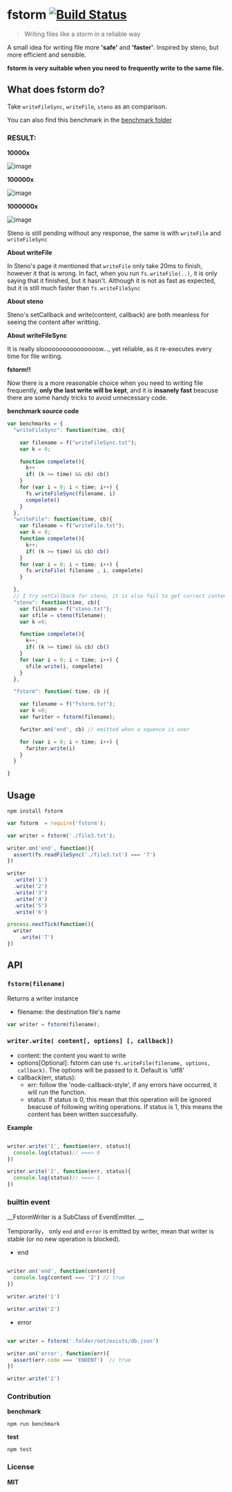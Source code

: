 # fstorm [![Build Status](https://travis-ci.org/leeluolee/fstorm.svg?branch=master)](https://travis-ci.org/leeluolee/fstorm)

> Writing files like a storm in a reliable way

A small idea for writing file more __'safe'__ and __'faster'__. Inspired by steno, but more efficient and sensible.

__fstorm is very suitable when you need to frequently write to the same file.__



## What does fstorm do?

Take `writeFileSync`, `writeFile`, `steno` as an comparison.

You can also find this benchmark in the [benchmark folder](https://github.com/leeluolee/save-file/tree/master/benchmark)

### RESULT:

__10000x__

![image](https://cloud.githubusercontent.com/assets/731333/7897260/88d7268e-0707-11e5-8043-db2bf71cac49.png)


__100000x__

![image](https://cloud.githubusercontent.com/assets/731333/7897263/b8044bd0-0707-11e5-8472-8af75b2aa466.png)


__1000000x__

![image](https://cloud.githubusercontent.com/assets/731333/7897264/cc83038a-0707-11e5-8163-72b0f4a07fd1.png)

Steno is still pending without any response, the same is with `writeFile` and  `writeFileSync`





__About writeFile__

In Steno's page it mentioned that `writeFile` only take 20ms to finish, however it that is wrong. In fact, when you run `fs.writeFile(..)`, it is only saying that it finished, but it hasn't.  Although it is not as fast as expected, but it is still much faster than `fs.writeFileSync`

__About steno__

Steno's setCallback and write(content, callback) are both meanless for seeing the content after writting.


__About writeFileSync__

It is really sloooooooooooooooow..., yet reliable, as it re-executes every time for file writing.

__fstorm!!__

Now there is a more reasonable choice when you need to writing file frequently, __only the last write will be kept__, and it is __insanely fast__ beacuse there are some handy tricks to avoid unnecessary code.


__benchmark source code__

```js
var benchmarks = {
  "writeFileSync": function(time, cb){

    var filename = f("writeFileSync.txt");
    var k = 0;

    function compelete(){
      k++
      if( (k >= time) && cb) cb()
    }
    for (var i = 0; i < time; i++) {
      fs.writeFileSync(filename, i)
      compelete()
    }
  },
  "writeFile": function(time, cb){
    var filename = f("writeFile.txt");
    var k = 0;
    function compelete(){
      k++;
      if( (k >= time) && cb) cb()
    }
    for (var i = 0; i < time; i++) {
      fs.writeFile( filename , i, compelete)
    }

  },
  // I try setCallback for steno, it is also fail to get correct content.
  "steno": function(time, cb){
    var filename = f("steno.txt");
    var sfile = steno(filename);
    var k =0;

    function compelete(){
      k++;
      if( (k >= time) && cb) cb()
    }
    for (var i = 0; i < time; i++) {
      sfile.write(i, compelete)
    }
  },

  "fstorm": function( time, cb ){

    var filename = f("fstorm.txt");
    var k =0;
    var fwriter = fstorm(filename);

    fwriter.on('end', cb) // emitted when a squence is over

    for (var i = 0; i < time; i++) {
      fwriter.write(i)
    }
  }

}
```

## Usage

```
npm install fstorm
```

```js
var fstorm  = require('fstorm');

var writer = fstorm('./file3.txt');

writer.on('end', function(){
  assert(fs.readFileSync('./file3.txt') === '7')
})

writer
  .write('1')
  .write('2')
  .write('3')
  .write('4')
  .write('5')
  .write('6')

process.nextTick(function(){
  writer
    .write('7')
})


```

## API



### `fstorm(filename)`

Returns a writer instance

- filename: the destination file's name

```js
var writer = fstorm(filename);
```

### `writer.write( content[, options] [, callback])`

- content: the content you want to write
- options[Optional]: fstorm can use `fs.writeFile(filename, options, callback)`. The options will be passed to it. Default is 'utf8'
- callback(err, status):
  - err: follow the 'node-callback-style', if any errors have occurred, it will run the function.
  - status: If status is 0, this mean that this operation will be ignored beacuse of following writing operations. If status is 1, this means the content has been written successfully.

__Example__


```js

writer.write('1', function(err, status){
  console.log(status)// ===> 0  
})

writer.write('2', function(err, status){
  console.log(status)// ===> 1  
})

```


### builtin event

__FstormWriter is a SubClass of EventEmitter. __

Temporarily， only `end` and `error` is emitted by writer, mean that writer is stable (or no new operation is blocked).

- end

```js

writer.on('end', function(content){
  console.log(content === '2') // true
})

writer.write('1')

writer.write('2')
```

- error

```js

var writer = fstorm('.folder/not/exists/db.json')

writer.on('error', function(err){
  assert(err.code === 'ENOENT')  // true
})

writer.write('2')

```


### Contribution

__benchmark__

```
npm run benchmark
```

__test__

```
npm test
```


### License

**MIT**
